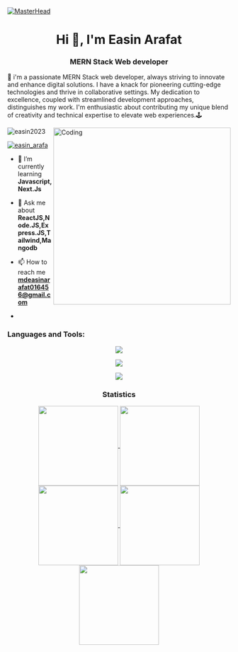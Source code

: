 <a href="https://www.linkedin.com/in/easinarafatwebdev/" target="_blank">
    <img src="https://i.ibb.co/7GJZdSv/68747470733a2f2f7172616e676572732e636f6d2f77702d636f6e74656e742f75706c6f6164732f323032312f30392f4261.png" alt="MasterHead">
</a>
<h1 align="center">Hi 👋, I'm Easin Arafat</h1>
<h3 align="center">MERN Stack Web developer</h3>
<p>
   
🚀 i'm a passionate MERN Stack web developer, always striving to innovate and enhance digital solutions. I have a knack for pioneering cutting-edge technologies and thrive in collaborative settings. My dedication to excellence, coupled with streamlined development approaches, distinguishes my work. I'm enthusiastic about contributing my unique blend of creativity and technical expertise to elevate web experiences.🕹️
</p>
<img align="right" alt="Coding" width="400" src="https://user-images.githubusercontent.com/74038190/212749447-bfb7e725-6987-49d9-ae85-2015e3e7cc41.gif">

<p align="left"> <img src="https://komarev.com/ghpvc/?username=easin2023&label=Profile%20views&color=0e75b6&style=flat" alt="easin2023" /> </p>

<p align="left"> <a href="https://twitter.com/easin_arafa" target="blank"><img src="https://img.shields.io/twitter/follow/easin_arafa?logo=twitter&style=for-the-badge" alt="easin_arafa" /></a> </p>

- 🌱 I’m currently learning **Javascript, Next.Js**

- 💬 Ask me about **ReactJS,Node.JS,Express.JS,Tailwind,Mangodb**

- 📫 How to reach me **mdeasinarafat016456@gmail.com**
- 
<h3 align="left">Languages and Tools:</h3>
<div align="center">


<div align="center">
<p align="center"> 
  <a href="https://skillicons.dev">
    <img src="https://skillicons.dev/icons?i=react,nodejs,express,html,css,js" />
  </a>
</p>
<p align="center"> 
  <a href="https://skillicons.dev">
    <img src="https://skillicons.dev/icons?i=tailwind,mongodb," />
  </a>
</p>

  

<img src="https://user-images.githubusercontent.com/73097560/115834477-dbab4500-a447-11eb-908a-139a6edaec5c.gif"><h3 align="center">Statistics</h3>
<div align="center">
<a href="https://github.com/easin2023">
<img align="center" src="http://github-profile-summary-cards.vercel.app/api/cards/stats?username=easin2023&theme=2077" height="180em" />
<img align="center" src="http://github-profile-summary-cards.vercel.app/api/cards/most-commit-language?username=easin2023&theme=2077" height="180em" />
<img align="center" src="http://github-profile-summary-cards.vercel.app/api/cards/repos-per-language?username=easin2023&theme=2077" height="180em" />
<img align="center" src="http://github-profile-summary-cards.vercel.app/api/cards/productive-time?username=easin2023&theme=2077" height="180em" />
<img align="center" src="http://github-profile-summary-cards.vercel.app/api/cards/profile-details?username=easin2023&theme=2077" height="180em" />
</div>



